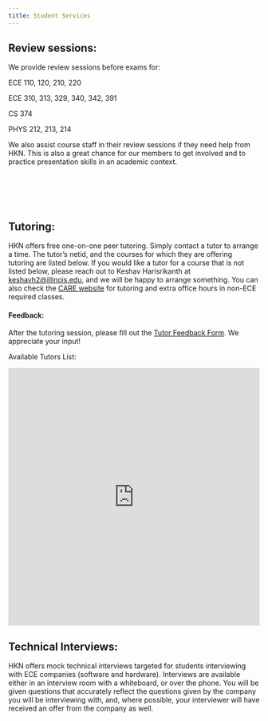 ```yaml
---
title: Student Services
---
```


Review sessions:
---
We provide review sessions before exams for:

ECE   110, 120, 210, 220

ECE   310, 313, 329, 340, 342, 391

CS    374

PHYS  212, 213, 214

We also assist course staff in their review sessions if they need help from HKN. This is also a great chance for our members to get involved and to practice presentation skills in an academic context.

<br /> <br />

<br />

Tutoring:
---
HKN offers free one-on-one peer tutoring. Simply contact a tutor to arrange a time. The tutor’s netid, and the courses for which they are offering tutoring are listed below. If you would like a tutor for a course that is not listed below, please reach out to Keshav Harisrikanth at keshavh2@illinois.edu, and we will be happy to arrange something. You can also check the [CARE website](http://publish.illinois.edu/engineering-care/) for tutoring and extra office hours in non-ECE required classes.

#### Feedback:

After the tutoring session, please fill out the [Tutor Feedback Form](https://docs.google.com/forms/d/e/1FAIpQLSc_rYq-oWdd_A8Cn3e0vZ4dgkUtsiknGtILpbQFWhoN8Dr6YA/viewform). We appreciate your input!

Available Tutors List:
<iframe src="https://docs.google.com/spreadsheets/d/1e_xOd_bYwxrQzyzBQZcb1H1y1WKPKu4gakhIelzrbY0/edit?usp=sharing&amp;single=true&amp;widget=true&amp;headers=false" width="100%" height="515vh" frameborder="0"></iframe>

<br />

Technical Interviews:
---
HKN offers mock technical interviews targeted for students interviewing with ECE companies (software and hardware). Interviews are available either in an interview room with a whiteboard, or over the phone. You will be given questions that accurately reflect the questions given by the company you will be interviewing with, and, where possible, your interviewer will have received an offer from the company as well.
